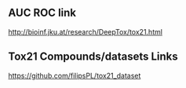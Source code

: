 ## AUC ROC link
http://bioinf.jku.at/research/DeepTox/tox21.html
## Tox21 Compounds/datasets Links
https://github.com/filipsPL/tox21_dataset